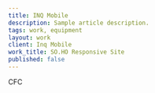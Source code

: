 ```yaml
---
title: INQ Mobile
description: Sample article description.
tags: work, equipment
layout: work
client: Inq Mobile
work_title: SO.HO Responsive Site
published: false
---
```


CFC
